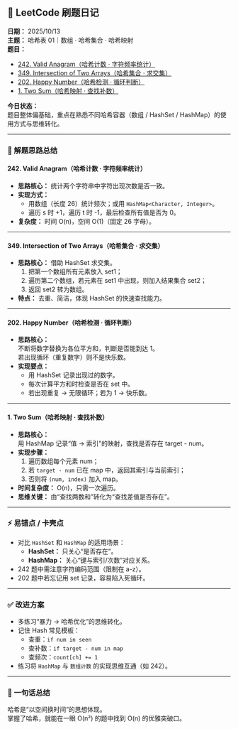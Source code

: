 ## 🧩 LeetCode 刷题日记  
**日期：** 2025/10/13  
**主题：** 哈希表 01｜数组 · 哈希集合 · 哈希映射  
**题目：**  
- [242. Valid Anagram（哈希计数 · 字符频率统计）](https://leetcode.com/problems/valid-anagram/)  
- [349. Intersection of Two Arrays（哈希集合 · 求交集）](https://leetcode.com/problems/intersection-of-two-arrays/)  
- [202. Happy Number（哈希检测 · 循环判断）](https://leetcode.com/problems/happy-number/)  
- [1. Two Sum（哈希映射 · 查找补数）](https://leetcode.com/problems/two-sum/)  

**今日状态：**  
题目整体偏基础，重点在熟悉不同哈希容器（数组 / HashSet / HashMap）的使用方式与思维转化。

---

### 🧠 解题思路总结

#### 242. Valid Anagram（哈希计数 · 字符频率统计）
- **思路核心：** 统计两个字符串中字符出现次数是否一致。  
- **实现方式：**
  - 用数组（长度 26）统计频次；或用 `HashMap<Character, Integer>`。  
  - 遍历 s 时 +1，遍历 t 时 -1，最后检查所有值是否为 0。  
- **复杂度：** 时间 O(n)，空间 O(1)（固定 26 字母）。

---

#### 349. Intersection of Two Arrays（哈希集合 · 求交集）
- **思路核心：** 借助 HashSet 求交集。  
  1. 把第一个数组所有元素放入 set1；  
  2. 遍历第二个数组，若元素在 set1 中出现，则加入结果集合 set2；  
  3. 返回 set2 转为数组。  
- **特点：** 去重、简洁，体现 HashSet 的快速查找能力。  

---

#### 202. Happy Number（哈希检测 · 循环判断）
- **思路核心：**  
  不断将数字替换为各位平方和，判断是否能到达 1。  
  若出现循环（重复数字）则不是快乐数。  
- **实现要点：**
  - 用 HashSet 记录出现过的数字。  
  - 每次计算平方和时检查是否在 set 中。  
  - 若出现重复 → 无限循环；若为 1 → 快乐数。  

---

#### 1. Two Sum（哈希映射 · 查找补数）
- **思路核心：**  
  用 HashMap 记录“值 → 索引”的映射，查找是否存在 target - num。  
- **实现步骤：**
  1. 遍历数组每个元素 num；  
  2. 若 `target - num` 已在 map 中，返回其索引与当前索引；  
  3. 否则将 `(num, index)` 加入 map。  
- **时间复杂度：** O(n)，只需一次遍历。  
- **思维关键：** 由“查找两数和”转化为“查找差值是否存在”。

---

### ⚡ 易错点 / 卡壳点
- 对比 `HashSet` 和 `HashMap` 的适用场景：  
  - **HashSet：** 只关心“是否存在”。  
  - **HashMap：** 关心“键与索引/次数”对应关系。  
- 242 题中需注意字符编码范围（限制在 a-z）。  
- 202 题中若忘记用 set 记录，容易陷入死循环。  

---

### ✅ 改进方案
- 多练习“暴力 → 哈希优化”的思维转化。  
- 记住 Hash 常见模板：  
  - 查重：`if num in seen`  
  - 查补数：`if target - num in map`  
  - 查频次：`count[ch] += 1`  
- 练习将 `HashMap` 与 `数组计数` 的实现思维互通（如 242）。  

---

### 💬 一句话总结
哈希是“以空间换时间”的思想体现。  
掌握了哈希，就能在一眼 O(n²) 的题中找到 O(n) 的优雅突破口。
